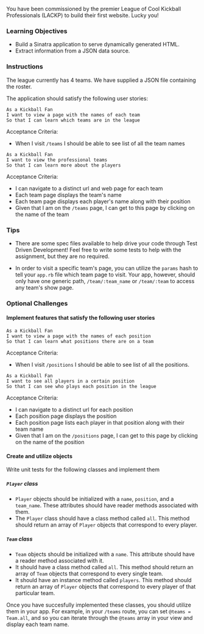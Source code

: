 You have been commissioned by the premier League of Cool Kickball Professionals (LACKP) to build their first website. Lucky you!

### Learning Objectives

* Build a Sinatra application to serve dynamically generated HTML.
* Extract information from a JSON data source.

### Instructions

The league currently has 4 teams. We have supplied a JSON file containing the roster.

The application should satisfy the following user stories:

```no-highlight
As a Kickball Fan
I want to view a page with the names of each team
So that I can learn which teams are in the league
```

Acceptance Criteria:

* When I visit `/teams` I should be able to see list of all the team names

```no-highlight
As a Kickball Fan
I want to view the professional teams
So that I can learn more about the players
```

Acceptance Criteria:

* I can navigate to a distinct url and web page for each team
* Each team page displays the team's name
* Each team page displays each player's name along with their position
* Given that I am on the `/teams` page, I can get to this page by clicking on the name of the team

### Tips

* There are some spec files available to help drive your code through Test Driven Development! Feel free to write some tests to help with the assignment, but they are no required.

* In order to visit a specific team's page, you can utilize the `params` hash to tell your `app.rb` file which team page to visit. Your app, however, should only have one generic path, `/team/:team_name` or `/team/:team` to access any team's show page.

### Optional Challenges
#### Implement features that satisfy the following user stories

```no-highlight
As a Kickball Fan
I want to view a page with the names of each position
So that I can learn what positions there are on a team
```

Acceptance Criteria:

* When I visit `/positions` I should be able to see list of all the positions.

```no-highlight
As a Kickball Fan
I want to see all players in a certain position
So that I can see who plays each position in the league
```

Acceptance Criteria:

* I can navigate to a distinct url for each position
* Each position page displays the position
* Each position page lists each player in that position along with their team name
* Given that I am on the `/positions` page, I can get to this page by clicking on the name of the position

#### Create and utilize objects

Write unit tests for the following classes and implement them

##### `Player` class
* `Player` objects should be initialized with a `name`, `position`, and a `team_name`. These attributes should have reader methods associated with them.
* The `Player` class should have a class method called `all`. This method should return an array of `Player` objects that correspond to every player.

##### `Team` class
* `Team` objects should be initialized with a `name`. This attribute should have a reader method associated with it.
* It should have a class method called `all`. This method should return an array of `Team` objects that correspond to every single team.
* It should have an instance method called `players`. This method should return an array of `Player` objects that correspond to every player of that particular team.

Once you have succesfully implemented these classes, you should utilize them in your app. For example, in your `/teams` route, you can set `@teams = Team.all`, and so you can iterate through the `@teams` array in your view and display each team name.
